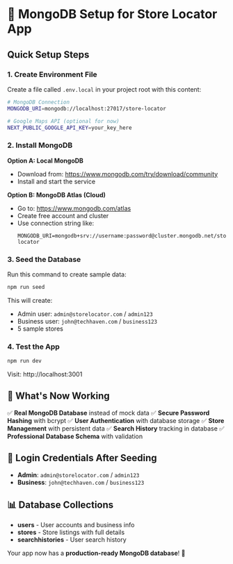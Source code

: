 # 🚀 **MongoDB Setup for Store Locator App**

## **Quick Setup Steps**

### **1. Create Environment File**
Create a file called `.env.local` in your project root with this content:

```bash
# MongoDB Connection
MONGODB_URI=mongodb://localhost:27017/store-locator

# Google Maps API (optional for now)
NEXT_PUBLIC_GOOGLE_API_KEY=your_key_here
```

### **2. Install MongoDB**

**Option A: Local MongoDB**
- Download from: https://www.mongodb.com/try/download/community
- Install and start the service

**Option B: MongoDB Atlas (Cloud)**
- Go to: https://www.mongodb.com/atlas
- Create free account and cluster
- Use connection string like:
  ```
  MONGODB_URI=mongodb+srv://username:password@cluster.mongodb.net/store-locator
  ```

### **3. Seed the Database**
Run this command to create sample data:

```bash
npm run seed
```

This will create:
- Admin user: `admin@storelocator.com` / `admin123`
- Business user: `john@techhaven.com` / `business123`
- 5 sample stores

### **4. Test the App**
```bash
npm run dev
```

Visit: http://localhost:3001

## **🎯 What's Now Working**

✅ **Real MongoDB Database** instead of mock data
✅ **Secure Password Hashing** with bcrypt
✅ **User Authentication** with database storage
✅ **Store Management** with persistent data
✅ **Search History** tracking in database
✅ **Professional Database Schema** with validation

## **🔑 Login Credentials After Seeding**

- **Admin**: `admin@storelocator.com` / `admin123`
- **Business**: `john@techhaven.com` / `business123`

## **📊 Database Collections**

- **users** - User accounts and business info
- **stores** - Store listings with full details
- **searchhistories** - User search history

Your app now has a **production-ready MongoDB database**! 🎉 